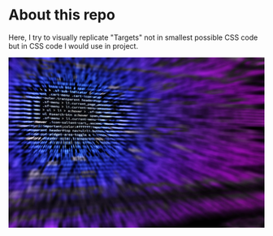 # About this repo

Here, I try to visually replicate "Targets" not in smallest possible CSS code but in CSS code I would use in project.

![CSSBAttle Image](img/coding-1841550_1280.jpg)